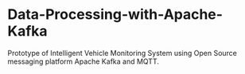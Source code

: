 # Data-Processing-with-Apache-Kafka
Prototype of Intelligent Vehicle Monitoring System using Open Source messaging platform Apache Kafka and MQTT.

